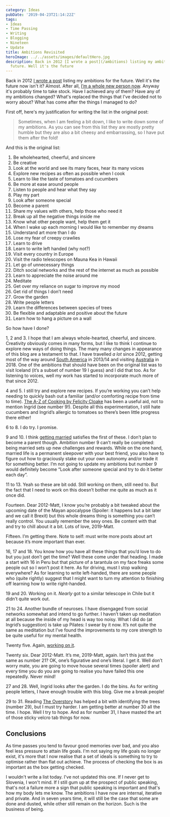 ```yaml
---
category: Ideas
pubDate: '2019-04-23T21:14:22Z'
tags:
- Ideas
- Time Passing
- Writing
- Blogging
- Nineteen
- Update
title: Ambitions Revisited
heroImage: ../../assets/images/defaultHero.jpg
description: Back in 2012 [I wrote a post](/ambitions) listing my ambitions for the
  future. Well it's the future
---
```

Back in 2012 [I wrote a post](/ambitions) listing my ambitions for the future. Well it's the future now isn't it? Almost. After all, [I’m a whole new person now](https://www.quora.com/How-long-does-it-take-for-most-of-the-atoms-in-your-body-to-be-replaced-by-others). Anyway it's probably time to take stock. Have I achieved any of them? Have any of my ambitions changed? What's replaced the things that I've decided not to worry about? What has come after the things I managed to do?

First off, here's my justification for writing the list in the original post:

> Sometimes, when I am feeling a bit down, I like to write down some of my ambitions. As you can see from this list they are mostly pretty humble but they are also a bit cheesy and embarrassing, so I have put them after the fold!

And this is the original list:

1. Be wholehearted, cheerful, and sincere
2. Be creative
3. Look at the world and see its many faces, hear its many voices
4. Explore new recipes as often as possible when I cook
5. Learn to like the taste of tomatoes and cucumbers
6. Be more at ease around people
7. Listen to people and hear what they say
8. Play my part
9. Look after someone special
10. Become a parent
11. Share my values with others, help those who need it
12. Break up all the negative things inside me
13. Know what other people want, help them get it
14. When I wake up each morning I would like to remember my dreams
15. Understand art more than I do
16. Lose my fear of creepy crawlies
17. Learn to drive
18. Learn to write left handed (why not?)
19. Visit every country in Europe
20. Visit the radio telescopes on Mauna Kea in Hawaii
21. Let go of unnecessary things
22. Ditch social networks and the rest of the internet as much as possible
23. Learn to appreciate the noise around me
24. Meditate
25. Get over my reliance on sugar to improve my mood
26. Get rid of things I don’t need
27. Grow the garden
28. Write people letters
29. Learn the differences between species of trees
30. Be flexible and adaptable and positive about the future
31. Learn how to hang a picture on a wall

So how have I done?

1, 2 and 3. I hope that I am always whole-hearted, cheerful, and sincere. Creativity obviously comes in many forms, but I like to think I continue to explore new ways of doing things. The many many changes in appearance of this blog are a testament to that. I have travelled *a lot* since 2012, getting most of the way around [South America](/south-america-trip-part-1/) in 2013/14 and visiting [Australia](/australia-1) in 2018. One of the ambitions that should have been on the original list was to visit Iceland (it’s a subset of number 19 I guess) and I did that too. As for listening to voices, well my work has started to incorporate much more of that since 2012.

4 and 5. I still try and explore new recipes. If you’re working you can’t help needing to quickly bash out a familiar (and/or comforting recipe from time to time). [The A-Z of Cooking by Felicity Cloake](/four-recipe-book-recommendations) has been a useful aid, not to mention Ingrid (see number 9!). Despite all this experimentation, I still hate cucumbers and Ingrid’s allergic to tomatoes so there’s been little progress there either!

6 to 8. I do try. I promise.

9 and 10. I think [getting married](/the-same-but-different) satisfies the first of these. I don’t plan to become a parent though. Ambition number 9 can’t really be completed: being married sets up new challenges and rewards. While on the one hand, married life is a permanent sleepover with your best friend, you also have to figure out how to graciously stake out your own autonomy and/or trade it for something better. I’m not going to update my ambitions but number 9 would definitely become “Look after someone special and try to do it better each day”.

11 to 13. Yeah so these are bit odd. Still working on them, still need to. But the fact that I need to work on this doesn’t bother me quite as much as it once did.

Fourteen. Dear 2012-Matt, I know you’re probably a bit tweaked about the upcoming date of the Mayan apocalypse  (Spoiler: it happens but a bit later and we call it Brexit) but this whole dreams thing is something you can’t really control. You usually remember the sexy ones. Be content with that and try to chill about it a bit. Lots of love, 2019-Matt.

Fifteen. I’m getting there. Note to self: must write more posts about art because it’s more important than ever.

16, 17 and 18. You know how you have all these things that you’d love to do but you just don’t get the time? Well these come under that heading. I made a start with 16 in Peru but that picture of a tarantula on my face freaks some people out so I won’t post it here. As for driving, must I stop walking everywhere? As for learning to write left-handed, there are some people who (quite rightly) suggest that I might want to turn my attention to finishing off learning how to write right-handed.

19 and 20. Working on it. *Nearly* got to a similar telescope in Chile but it didn’t quite work out.

21 to 24. Another bundle of neuroses. I have disengaged from social networks somewhat and intend to go further. I haven’t taken up meditation at all because the inside of my head is way too noisy. What I did do (at Ingrid’s suggestion) is take up Pilates: I swear by it now. It’s not quite the same as meditation but I’ve found the improvements to my core strength to be quite useful for my mental health.

Twenty five. Again, [working on it](/any-sugar).

Twenty six. Dear 2012-Matt. It’s me, 2019-Matt, again. Isn’t this just the same as number 21? OK, one’s figurative and one’s literal. I get it. Well don’t worry mate, you are going to move house several times (spoiler alert) and every time you do you are going to realise you have failed this one repeatedly. Never mind!

27 and 28. Well, Ingrid looks after the garden. I do the bins. As for writing people letters, I have enough trouble with this blog. Give me a break people!

29 to 31. Reading [The Overstory](/the-overstory) has helped a bit with identifying the trees (number 29), but I must try harder. I am getting better at number 30 all the time. I hope. Well I try to hope. And as for number 31, I have masted the art of those sticky velcro tab things for now.

## Conclusions
As time passes you tend to favour good memories over bad, and you also feel less pressure to attain life goals. I'm not saying my life goals no longer exist, it's more that I now realise that a set of ideals is something to try to optimise rather than flat out achieve. The process of checking the box is as important as the box getting checked. 

I wouldn't write a list today. I've not updated this one. If I never get to Slovenia, I won't mind. If I still gum up at the prospect of public speaking, that's not a failure more a sign that public speaking is important and that's how my body lets me know. The ambitions I have now are internal, iterative and private. And in seven years time, it will still be the case that some are done and dusted, while other still remain on the horizon. Such is the business of being.
